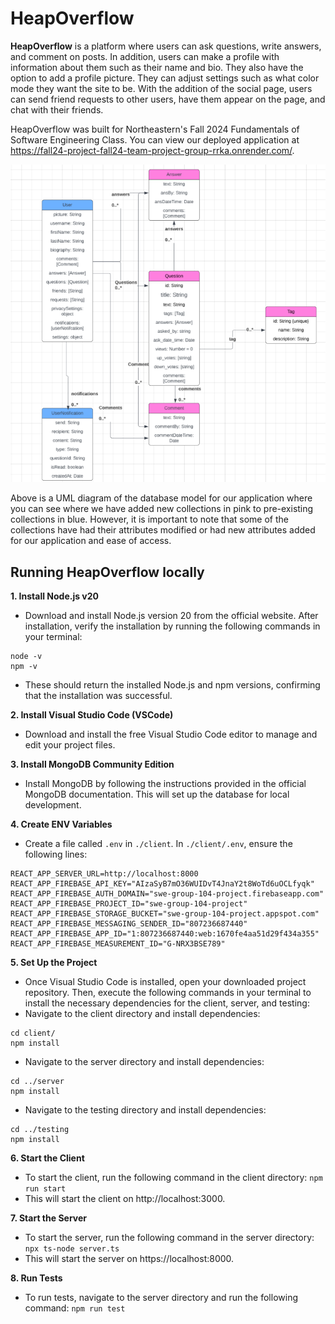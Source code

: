# HeapOverflow

**HeapOverflow** is a platform where users can ask questions, write answers, and comment on posts. In addition, users can make a profile with information about them such as their name and bio. They also have the option to add a profile picture. They can adjust settings such as what color mode they want the site to be. With the addition of the social page, users can send friend requests to other users, have them appear on the page, and chat with their friends.
 
HeapOverflow was built for Northeastern's Fall 2024 Fundamentals of Software Engineering Class. You can view our deployed application at https://fall24-project-fall24-team-project-group-rrka.onrender.com/. 

![Class Diagram](final-class-diagram.png)

Above is a UML diagram of the database model for our application where you can see where we have added new collections in pink to pre-existing collections in blue. However, it is important to note that some of the collections have had their attributes modified or had new attributes added for our application and ease of access. 
 
## Running HeapOverflow locally

**1. Install Node.js v20**
- Download and install Node.js version 20 from the official website. After installation, verify the installation by running the following commands in your terminal:
```
node -v
npm -v
```
- These should return the installed Node.js and npm versions, confirming that the installation was successful.

**2. Install Visual Studio Code (VSCode)**
- Download and install the free Visual Studio Code editor to manage and edit your project files.

**3. Install MongoDB Community Edition**
- Install MongoDB by following the instructions provided in the official MongoDB documentation. This will set up the database for local development.

**4. Create ENV Variables**
- Create a file called `.env` in `./client`. In `./client/.env`, ensure the following lines:
```
REACT_APP_SERVER_URL=http://localhost:8000
REACT_APP_FIREBASE_API_KEY="AIzaSyB7mO36WUIDvT4JnaY2t8WoTd6uOCLfyqk"
REACT_APP_FIREBASE_AUTH_DOMAIN="swe-group-104-project.firebaseapp.com"
REACT_APP_FIREBASE_PROJECT_ID="swe-group-104-project"
REACT_APP_FIREBASE_STORAGE_BUCKET="swe-group-104-project.appspot.com"
REACT_APP_FIREBASE_MESSAGING_SENDER_ID="807236687440"
REACT_APP_FIREBASE_APP_ID="1:807236687440:web:1670fe4aa51d29f434a355"
REACT_APP_FIREBASE_MEASUREMENT_ID="G-NRX3BSE789"
```

**5. Set Up the Project**
- Once Visual Studio Code is installed, open your downloaded project repository. Then, execute the following commands in your terminal to install the necessary dependencies for the client, server, and testing:
- Navigate to the client directory and install dependencies:
```
cd client/ 
npm install
```
- Navigate to the server directory and install dependencies:
```
cd ../server
npm install
```
- Navigate to the testing directory and install dependencies:
```
cd ../testing
npm install
```

**6. Start the Client**
- To start the client, run the following command in the client directory:
	`npm run start`
- This will start the client on http://localhost:3000.

**7. Start the Server**
- To start the server, run the following command in the server directory:
	`npx ts-node server.ts`
- This will start the server on https://localhost:8000.

**8. Run Tests**
- To run tests, navigate to the server directory and run the following command:
	`npm run test`
